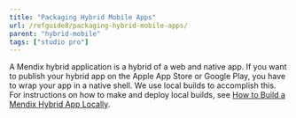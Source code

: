 ```yaml
---
title: "Packaging Hybrid Mobile Apps"
url: /refguide8/packaging-hybrid-mobile-apps/
parent: "hybrid-mobile"
tags: ["studio pro"]
---
```


A Mendix hybrid application is a hybrid of a web and native app. If you want to publish your hybrid app on the Apple App Store or Google Play, you have to wrap your app in a native shell. We use local builds to accomplish this. For instructions on how to make and deploy local builds, see [How to Build a Mendix Hybrid App Locally](/howto8/mobile/build-hybrid-locally).
